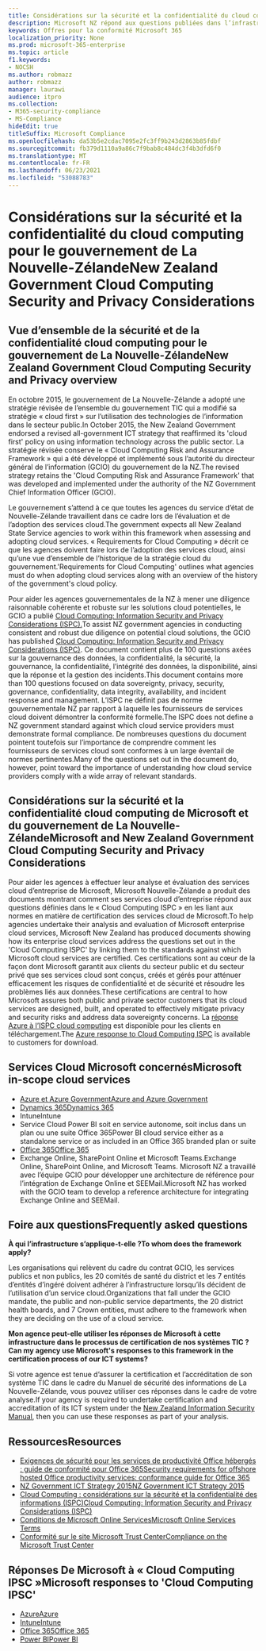 ```yaml
---
title: Considérations sur la sécurité et la confidentialité du cloud computing pour le gouvernement de La Nouvelle-Zélande
description: Microsoft NZ répond aux questions publiées dans l’infrastructure de cloud computing en Nouvelle-Zélande.
keywords: Offres pour la conformité Microsoft 365
localization_priority: None
ms.prod: microsoft-365-enterprise
ms.topic: article
f1.keywords:
- NOCSH
ms.author: robmazz
author: robmazz
manager: laurawi
audience: itpro
ms.collection:
- M365-security-compliance
- MS-Compliance
hideEdit: true
titleSuffix: Microsoft Compliance
ms.openlocfilehash: da53b5e2cdac7095e2fc3ff9b243d2863b85fdbf
ms.sourcegitcommit: fb379d1110a9a86c7f9bab8c484dc3f4b3dfd6f0
ms.translationtype: MT
ms.contentlocale: fr-FR
ms.lasthandoff: 06/23/2021
ms.locfileid: "53088783"
---
```

# <a name="new-zealand-government-cloud-computing-security-and-privacy-considerations"></a><span data-ttu-id="381a0-104">Considérations sur la sécurité et la confidentialité du cloud computing pour le gouvernement de La Nouvelle-Zélande</span><span class="sxs-lookup"><span data-stu-id="381a0-104">New Zealand Government Cloud Computing Security and Privacy Considerations</span></span>

## <a name="new-zealand-government-cloud-computing-security-and-privacy-overview"></a><span data-ttu-id="381a0-105">Vue d’ensemble de la sécurité et de la confidentialité cloud computing pour le gouvernement de La Nouvelle-Zélande</span><span class="sxs-lookup"><span data-stu-id="381a0-105">New Zealand Government Cloud Computing Security and Privacy overview</span></span>

<span data-ttu-id="381a0-106">En octobre 2015, le gouvernement de La Nouvelle-Zélande a adopté une stratégie révisée de l’ensemble du gouvernement TIC qui a modifié sa stratégie « cloud first » sur l’utilisation des technologies de l’information dans le secteur public.</span><span class="sxs-lookup"><span data-stu-id="381a0-106">In October 2015, the New Zealand Government endorsed a revised all-government ICT strategy that reaffirmed its 'cloud first' policy on using information technology across the public sector.</span></span> <span data-ttu-id="381a0-107">La stratégie révisée conserve le « Cloud Computing Risk and Assurance Framework » qui a été développé et implémenté sous l’autorité du directeur général de l’information (GCIO) du gouvernement de la NZ.</span><span class="sxs-lookup"><span data-stu-id="381a0-107">The revised strategy retains the 'Cloud Computing Risk and Assurance Framework' that was developed and implemented under the authority of the NZ Government Chief Information Officer (GCIO).</span></span>

<span data-ttu-id="381a0-108">Le gouvernement s’attend à ce que toutes les agences du service d’état de Nouvelle-Zélande travaillent dans ce cadre lors de l’évaluation et de l’adoption des services cloud.</span><span class="sxs-lookup"><span data-stu-id="381a0-108">The government expects all New Zealand State Service agencies to work within this framework when assessing and adopting cloud services.</span></span> <span data-ttu-id="381a0-109">« Requirements for Cloud Computing » décrit ce que les agences doivent faire lors de l’adoption des services cloud, ainsi qu’une vue d’ensemble de l’historique de la stratégie cloud du gouvernement.</span><span class="sxs-lookup"><span data-stu-id="381a0-109">'Requirements for Cloud Computing' outlines what agencies must do when adopting cloud services along with an overview of the history of the government's cloud policy.</span></span>

<span data-ttu-id="381a0-110">Pour aider les agences gouvernementales de la NZ à mener une diligence raisonnable cohérente et robuste sur les solutions cloud potentielles, le GCIO a publié [Cloud Computing: Information Security and Privacy Considerations (ISPC).](https://www.digital.govt.nz/dmsdocument/1~cloud-computing-information-security-and-privacy-considerations/html)</span><span class="sxs-lookup"><span data-stu-id="381a0-110">To assist NZ government agencies in conducting consistent and robust due diligence on potential cloud solutions, the GCIO has published [Cloud Computing: Information Security and Privacy Considerations (ISPC)](https://www.digital.govt.nz/dmsdocument/1~cloud-computing-information-security-and-privacy-considerations/html).</span></span> <span data-ttu-id="381a0-111">Ce document contient plus de 100 questions axées sur la gouvernance des données, la confidentialité, la sécurité, la gouvernance, la confidentialité, l’intégrité des données, la disponibilité, ainsi que la réponse et la gestion des incidents.</span><span class="sxs-lookup"><span data-stu-id="381a0-111">This document contains more than 100 questions focused on data sovereignty, privacy, security, governance, confidentiality, data integrity, availability, and incident response and management.</span></span> <span data-ttu-id="381a0-112">L’ISPC ne définit pas de norme gouvernementale NZ par rapport à laquelle les fournisseurs de services cloud doivent démontrer la conformité formelle.</span><span class="sxs-lookup"><span data-stu-id="381a0-112">The ISPC does not define a NZ government standard against which cloud service providers must demonstrate formal compliance.</span></span> <span data-ttu-id="381a0-113">De nombreuses questions du document pointent toutefois sur l’importance de comprendre comment les fournisseurs de services cloud sont conformes à un large éventail de normes pertinentes.</span><span class="sxs-lookup"><span data-stu-id="381a0-113">Many of the questions set out in the document do, however, point toward the importance of understanding how cloud service providers comply with a wide array of relevant standards.</span></span>

## <a name="microsoft-and-new-zealand-government-cloud-computing-security-and-privacy-considerations"></a><span data-ttu-id="381a0-114">Considérations sur la sécurité et la confidentialité cloud computing de Microsoft et du gouvernement de La Nouvelle-Zélande</span><span class="sxs-lookup"><span data-stu-id="381a0-114">Microsoft and New Zealand Government Cloud Computing Security and Privacy Considerations</span></span>

<span data-ttu-id="381a0-115">Pour aider les agences à effectuer leur analyse et évaluation des services cloud d’entreprise de Microsoft, Microsoft Nouvelle-Zélande a produit des documents montrant comment ses services cloud d’entreprise répond aux questions définies dans le « Cloud Computing ISPC » en les liant aux normes en matière de certification des services cloud de Microsoft.</span><span class="sxs-lookup"><span data-stu-id="381a0-115">To help agencies undertake their analysis and evaluation of Microsoft enterprise cloud services, Microsoft New Zealand has produced documents showing how its enterprise cloud services address the questions set out in the 'Cloud Computing ISPC' by linking them to the standards against which Microsoft cloud services are certified.</span></span> <span data-ttu-id="381a0-116">Ces certifications sont au cœur de la façon dont Microsoft garantit aux clients du secteur public et du secteur privé que ses services cloud sont conçus, créés et gérés pour atténuer efficacement les risques de confidentialité et de sécurité et résoudre les problèmes liés aux données.</span><span class="sxs-lookup"><span data-stu-id="381a0-116">These certifications are central to how Microsoft assures both public and private sector customers that its cloud services are designed, built, and operated to effectively mitigate privacy and security risks and address data sovereignty concerns.</span></span> <span data-ttu-id="381a0-117">La [réponse Azure à l’ISPC cloud computing](https://azure.microsoft.com/resources/microsoft-azure-response-to-nz-gcio-cloud-computing-information-security-privacy-considerations/) est disponible pour les clients en téléchargement.</span><span class="sxs-lookup"><span data-stu-id="381a0-117">The [Azure response to Cloud Computing ISPC](https://azure.microsoft.com/resources/microsoft-azure-response-to-nz-gcio-cloud-computing-information-security-privacy-considerations/) is available to customers for download.</span></span>

## <a name="microsoft-in-scope-cloud-services"></a><span data-ttu-id="381a0-118">Services Cloud Microsoft concernés</span><span class="sxs-lookup"><span data-stu-id="381a0-118">Microsoft in-scope cloud services</span></span>

- [<span data-ttu-id="381a0-119">Azure et Azure Government</span><span class="sxs-lookup"><span data-stu-id="381a0-119">Azure and Azure Government</span></span>](https://aka.ms/AzureCompliance)
- [<span data-ttu-id="381a0-120">Dynamics 365</span><span class="sxs-lookup"><span data-stu-id="381a0-120">Dynamics 365</span></span>](https://aka.ms/d365-compliance-list)
- <span data-ttu-id="381a0-121">Intune</span><span class="sxs-lookup"><span data-stu-id="381a0-121">Intune</span></span>
- <span data-ttu-id="381a0-122">Service Cloud Power BI soit en service autonome, soit inclus dans un plan ou une suite Office 365</span><span class="sxs-lookup"><span data-stu-id="381a0-122">Power BI cloud service either as a standalone service or as included in an Office 365 branded plan or suite</span></span>
- [<span data-ttu-id="381a0-123">Office 365</span><span class="sxs-lookup"><span data-stu-id="381a0-123">Office 365</span></span>](https://go.microsoft.com/fwlink/p/?LinkID=2077751)
- <span data-ttu-id="381a0-124">Exchange Online, SharePoint Online et Microsoft Teams.</span><span class="sxs-lookup"><span data-stu-id="381a0-124">Exchange Online, SharePoint Online, and Microsoft Teams.</span></span> <span data-ttu-id="381a0-125">Microsoft NZ a travaillé avec l’équipe GCIO pour développer une architecture de référence pour l’intégration de Exchange Online et SEEMail.</span><span class="sxs-lookup"><span data-stu-id="381a0-125">Microsoft NZ has worked with the GCIO team to develop a reference architecture for integrating Exchange Online and SEEMail.</span></span>

## <a name="frequently-asked-questions"></a><span data-ttu-id="381a0-126">Foire aux questions</span><span class="sxs-lookup"><span data-stu-id="381a0-126">Frequently asked questions</span></span>

<span data-ttu-id="381a0-127">**À qui l’infrastructure s’applique-t-elle ?**</span><span class="sxs-lookup"><span data-stu-id="381a0-127">**To whom does the framework apply?**</span></span>

<span data-ttu-id="381a0-128">Les organisations qui relèvent du cadre du contrat GCIO, les services publics et non publics, les 20 comités de santé du district et les 7 entités d’entités d’ingéré doivent adhérer à l’infrastructure lorsqu’ils décident de l’utilisation d’un service cloud.</span><span class="sxs-lookup"><span data-stu-id="381a0-128">Organizations that fall under the GCIO mandate, the public and non-public service departments, the 20 district health boards, and 7 Crown entities, must adhere to the framework when they are deciding on the use of a cloud service.</span></span>

<span data-ttu-id="381a0-129">**Mon agence peut-elle utiliser les réponses de Microsoft à cette infrastructure dans le processus de certification de nos systèmes TIC ?**</span><span class="sxs-lookup"><span data-stu-id="381a0-129">**Can my agency use Microsoft's responses to this framework in the certification process of our ICT systems?**</span></span>

<span data-ttu-id="381a0-130">Si votre agence est tenue d’assurer la [](https://go.microsoft.com/fwlink/p/?linkid=2099496)certification et l’accréditation de son système TIC dans le cadre du Manuel de sécurité des informations de La Nouvelle-Zélande, vous pouvez utiliser ces réponses dans le cadre de votre analyse.</span><span class="sxs-lookup"><span data-stu-id="381a0-130">If your agency is required to undertake certification and accreditation of its ICT system under the [New Zealand Information Security Manual](https://go.microsoft.com/fwlink/p/?linkid=2099496), then you can use these responses as part of your analysis.</span></span>

## <a name="resources"></a><span data-ttu-id="381a0-131">Ressources</span><span class="sxs-lookup"><span data-stu-id="381a0-131">Resources</span></span>

- [<span data-ttu-id="381a0-132">Exigences de sécurité pour les services de productivité Office hébergés : guide de conformité pour Office 365</span><span class="sxs-lookup"><span data-stu-id="381a0-132">Security requirements for offshore hosted Office productivity services: conformance guide for Office 365</span></span>](https://aka.ms/o365-gcio-conformance-guidance)
- [<span data-ttu-id="381a0-133">NZ Government ICT Strategy 2015</span><span class="sxs-lookup"><span data-stu-id="381a0-133">NZ Government ICT Strategy 2015</span></span>](https://www.ict.govt.nz/strategy-and-action-plan/strategy/)
- [<span data-ttu-id="381a0-134">Cloud Computing : considérations sur la sécurité et la confidentialité des informations (ISPC)</span><span class="sxs-lookup"><span data-stu-id="381a0-134">Cloud Computing: Information Security and Privacy Considerations (ISPC)</span></span>](https://www.digital.govt.nz/standards-and-guidance/technology-and-architecture/cloud-services/)
- [<span data-ttu-id="381a0-135">Conditions de Microsoft Online Services</span><span class="sxs-lookup"><span data-stu-id="381a0-135">Microsoft Online Services Terms</span></span>](https://aka.ms/Online-Services-Terms)
- [<span data-ttu-id="381a0-136">Conformité sur le site Microsoft Trust Center</span><span class="sxs-lookup"><span data-stu-id="381a0-136">Compliance on the Microsoft Trust Center</span></span>](https://www.microsoft.com/trust-center/compliance/compliance-overview)

## <a name="microsoft-responses-to-cloud-computing-ipsc"></a><span data-ttu-id="381a0-137">Réponses De Microsoft à « Cloud Computing IPSC »</span><span class="sxs-lookup"><span data-stu-id="381a0-137">Microsoft responses to 'Cloud Computing IPSC'</span></span>

- [<span data-ttu-id="381a0-138">Azure</span><span class="sxs-lookup"><span data-stu-id="381a0-138">Azure</span></span>](https://aka.ms/Azure-NZ-response)
- [<span data-ttu-id="381a0-139">Intune</span><span class="sxs-lookup"><span data-stu-id="381a0-139">Intune</span></span>](https://aka.ms/Intune-NZ-response)
- [<span data-ttu-id="381a0-140">Office 365</span><span class="sxs-lookup"><span data-stu-id="381a0-140">Office 365</span></span>](https://aka.ms/O365-NZ-Response)
- [<span data-ttu-id="381a0-141">Power BI</span><span class="sxs-lookup"><span data-stu-id="381a0-141">Power BI</span></span>](https://download.microsoft.com/download/5/1/7/51726B9B-2E76-49C4-9D4F-A36BF025CB93/Response-to-GCIO-105-questions-Power-BI.pdf)

